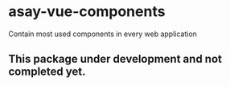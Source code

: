 # asay-vue-components

Contain most used components in every web application

## This package under development and not completed yet.
